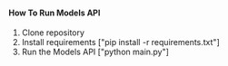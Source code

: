 #### How To Run Models API
1. Clone repository
2. Install requirements ["pip install -r requirements.txt"]
3. Run the Models API ["python main.py"]
